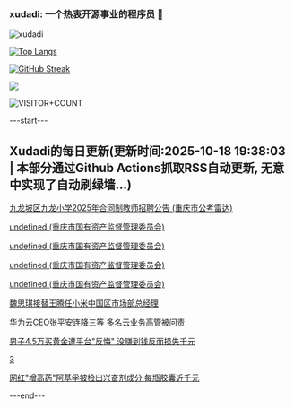 ### xudadi: 一个热衷开源事业的程序员 👋

![xudadi](https://github-readme-stats-git-masterorgs-github-readme-stats-team.vercel.app/api?username=xudadi)

[![Top Langs](https://github-readme-stats.vercel.app/api/top-langs/?username=xudadi)](https://github.com/anuraghazra/github-readme-stats)

[![GitHub Streak](https://streak-stats.demolab.com?user=xudadi&locale=zh_Hans)](https://git.io/streak-stats)

![](https://raw.githubusercontent.com/xudadi/xudadi/main/assets/github-contribution-grid-snake.svg)

![VISITOR+COUNT](https://komarev.com/ghpvc/?username=xudadi&label=VISITOR+COUNT)


---start---

## Xudadi的每日更新(更新时间:2025-10-18 19:38:03 | 本部分通过Github Actions抓取RSS自动更新, 无意中实现了自动刷绿墙...)

[九龙坡区九龙小学2025年合同制教师招聘公告 (重庆市公考雷达)](https://www.gongkaoleida.com/article/2654042)

[undefined (重庆市国有资产监督管理委员会)](https://dadilab.github.io/feeds/all.xml)

[undefined (重庆市国有资产监督管理委员会)](https://dadilab.github.io/feeds/all.xml)

[undefined (重庆市国有资产监督管理委员会)](https://dadilab.github.io/feeds/all.xml)

[undefined (重庆市国有资产监督管理委员会)](https://dadilab.github.io/feeds/all.xml)

[魏思琪接替王腾任小米中国区市场部总经理](https://m.163.com/news/article/KC3U3I8E0514R9P4.html)

[华为云CEO张平安连降三等 多名云业务高管被问责](https://m.163.com/news/article/KC3BP45V05129QAF.html)

[男子4.5万买黄金遭平台"反悔" 没赚到钱反而损失千元](https://m.163.com/news/article/KC3B8DT30514D3UH.html)

[3](https://m.163.com/touch/news/sub/domestic)

[网红"增高药"阿基孚被检出兴奋剂成分 每瓶胶囊近千元](https://m.163.com/news/article/KC3M1FNU051492T3.html)

---end---

